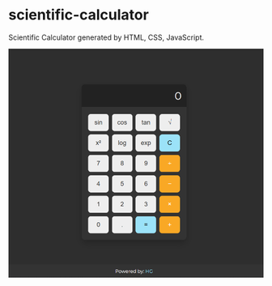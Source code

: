 # scientific-calculator

Scientific Calculator generated by HTML, CSS, JavaScript.

![Sample Image](0.png)
